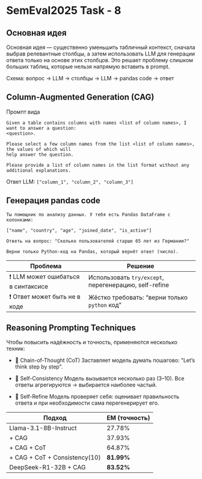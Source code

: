 # SemEval2025 Task - 8 

## Основная идея

Основная идея — существенно уменьшить табличный контекст, сначала выбрав релевантные столбцы, а затем использовать LLM для генерации ответа только на основе этих столбцов. Это решает проблему слишком больших таблиц, которые нельзя напрямую вставить в prompt.

Схема: вопрос -> LLM -> столбцы -> LLM -> pandas code -> ответ

## Column-Augmented Generation (CAG)
Промпт вида
```
Given a table contains columns with names <list of column names>, I want to answer a question:
<question>.

Please select a few column names from the list <list of column names>, the values of which will
help answer the question.

Please provide a list of column names in the list format without any additional explanations.
```

Ответ LLM: `["column_1", "column_2", "column_3"]`

## Генерация pandas code

```
Ты помощник по анализу данных. У тебя есть Pandas DataFrame с колонками:

["name", "country", "age", "joined_date", "is_active"]

Ответь на вопрос: "Сколько пользователей старше 65 лет из Германии?"

Верни только Python-код на Pandas, который вернёт ответ (число).
```

| Проблема                              | Решение                                               |
| ------------------------------------- | ----------------------------------------------------- |
| ❗ LLM может ошибаться в синтаксисе    | Использовать `try/except`, перегенерацию, self-refine |
| ❗ Ответ может быть не в коде          | Жёстко требовать: “верни только `python` код”         |

## Reasoning Prompting Techniques
Чтобы повысить надёжность и точность, применяются несколько техник:

- 📍 Chain-of-Thought (CoT)
Заставляет модель думать пошагово: "Let’s think step by step".

- 📍 Self-Consistency
Модель вызывается несколько раз (3–10).
 Все ответы агрегируются → выбирается наиболее частый.

- 📍 Self-Refine
Модель проверяет себя: оценивает правильность ответа и при необходимости сама перегенерирует его.

| Подход                        | EM (точность) |
| ----------------------------- | ------------- |
| Llama-3.1-8B-Instruct         | 27.78%        |
| + CAG                         | 37.93%        |
| + CAG + CoT                   | 64.87%        |
| + CAG + CoT + Consistency(10) | **81.99%**    |
| DeepSeek-R1-32B + CAG         | **83.52%**    |



